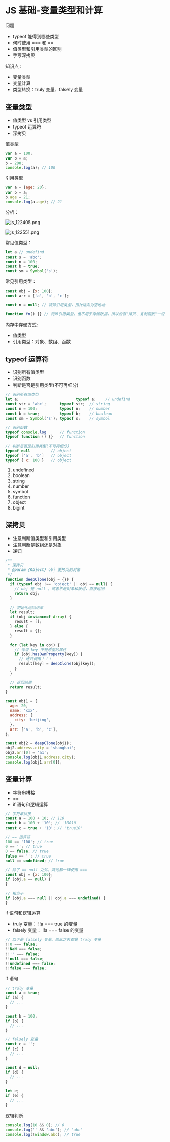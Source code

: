 # JS 基础-变量类型和计算

问题

- typeof 能得到哪些类型
- 何时使用 === 和 ==
- 值类型和引用类型的区别
- 手写深拷贝

知识点：

- 变量类型
- 变量计算
- 类型转换：truly 变量、falsely 变量

## 变量类型

- 值类型 vs 引用类型
- typeof 运算符
- 深拷贝

值类型

```js
var a = 100;
var b = a;
b = 200;
console.log(a); // 100
```

引用类型

```js
var a = {age: 20};
var b = a;
b.age = 21;
console.log(a.age); // 21
```

分析：

![js_122405.png](./img/js_122405.png)

![js_122551.png](./img/js_122551.png)

常见值类型：

```js
let a // undefind
const s = 'abc';
const n = 100;
const b = true;
const sm = Symbol('s');
```

常见引用类型：

```js
const obj = {x: 100};
const arr = ['a', 'b', 'c'];

const n = null; // 特殊引用类型，指针指向为空地址

function fn() {} // 特殊引用类型，但不用于存储数据，所以没有"拷贝、复制函数"一说
```

内存中存储方式:

- 值类型
- 引用类型：对象、数组、函数

## typeof 运算符

- 识别所有值类型
- 识别函数
- 判断是否是引用类型(不可再细分)

```js
// 识别所有值类型
let a;                         typeof a;    // undefind
const str = 'abc';      typeof str;  // string
const n = 100;          typeof n;    // number
const b = true;         typeof b;    // boolean
const sm = Symbol('s'); typeof s;    // symbol

// 识别函数
typeof console.log      // function
typeof function () {}   // function

// 判断是否是引用类型(不可再细分)
typeof null         // object
typeof ['a', 'b']   // object
typeof { x: 100 }   // object
```

1. undefined
2. boolean
3. string
4. number
5. symbol
6. function
7. object
8. bigint

## 深拷贝

- 注意判断值类型和引用类型
- 注意判断是数组还是对象
- 递归

```js
/**
 * 深拷贝
 * @param {Object} obj 要拷贝的对象
 */
function deepClone(obj = {}) {
  if (typeof obj !== 'object' || obj == null) {
    // obj 是 null ，或者不是对象和数组，直接返回
    return obj;
  }

  // 初始化返回结果
  let result;
  if (obj instanceof Array) {
    result = [];
  } else {
    result = {};
  }

  for (let key in obj) {
    // 保证 key 不是原型的属性
    if (obj.hasOwnProperty(key)) {
      // 递归调用！！！
      result[key] = deepClone(obj[key]);
    }
  }

  // 返回结果
  return result;
}
```

```js
const obj1 = {
  age: 20,
  name: 'xxx',
  address: {
    city: 'beijing',
  },
  arr: ['a', 'b', 'c'],
};

const obj2 = deepClone(obj1);
obj2.address.city = 'shanghai';
obj2.arr[0] = 'a1';
console.log(obj1.address.city);
console.log(obj1.arr[0]);
```

## 变量计算

- 字符串拼接
- ==
- if 语句和逻辑运算

```js
// 字符串拼接
const a = 100 + 10; // 110
const b = 100 + '10'; // '10010'
const c = true + '10'; // 'true10'

// == 运算符
100 == '100'; // true
0 == ''; // true
0 == false; // true
false == ''; // true
null == undefined; // true

// 除了 == null 之外，其他都一律使用 ===
const obj = {x: 100};
if (obj.a == null) {
}

// 相当于
if (obj.a === null || obj.a === undefined) {
}
```

if 语句和逻辑运算

- truly 变量： !!a === true 的变量
- falsely 变量： !!a === false 的变量

```js
// 以下是 falsely 变量。除此之外都是 truly 变量
!!0 === false;
!!NaN === false;
!!'' === false;
!!null === false;
!!undefined === false;
!!false === false;
```

if 语句

```js
// truly 变量
const a = true;
if (a) {
  // ...
}

const b = 100;
if (b) {
  // ...
}

// falsely 变量
const c = '';
if (c) {
  // ...
}

const d = null;
if (d) {
  // ...
}

let e;
if (e) {
  // ...
}
```

逻辑判断

```js
console.log(10 && 0); // 0
console.log('' && 'abc'); // 'abc'
console.log(!window.abc); // true
```

